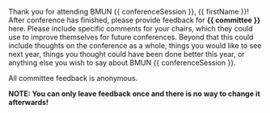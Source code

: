 Thank you for attending BMUN {{ conferenceSession }}, {{ firstName }}! After conference has finished, please provide feedback for **{{ committee }}** here. Please include specific comments for your chairs, which they could use to improve themselves for future conferences. Beyond that this could include thoughts on the conference as a whole, things you would like to see next year, things you thought could have been done better this year, or anything else you wish to say about BMUN {{ conferenceSession }}.

All committee feedback is anonymous.

**NOTE: You can only leave feedback once and there is no way to change it afterwards!**